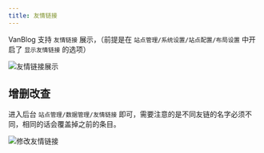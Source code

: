 ```yaml
---
title: 友情链接
---
```


VanBlog 支持 `友情链接` 展示，（前提是在 `站点管理/系统设置/站点配置/布局设置` 中开启了 `显示友情链接` 的选项）

![友情链接展示](https://pic.mereith.com/img/8daaa28eeac7e3a3de0e4717026f54ab.clipboard-2022-08-15.png)

## 增删改查

进入后台 `站点管理/数据管理/友情链接` 即可，需要注意的是不同友链的名字必须不同，相同的话会覆盖掉之前的条目。

![修改友情链接](https://pic.mereith.com/img/e813908214b86a200c272243b7b1cb03.clipboard-2022-08-23.png)
